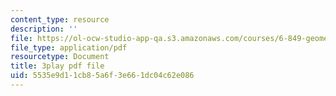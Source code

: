 ```yaml
---
content_type: resource
description: ''
file: https://ol-ocw-studio-app-qa.s3.amazonaws.com/courses/6-849-geometric-folding-algorithms-linkages-origami-polyhedra-fall-2012/5535e9d11cb85a6f3e661dc04c62e086_-Xwla4ZbWe8.pdf
file_type: application/pdf
resourcetype: Document
title: 3play pdf file
uid: 5535e9d1-1cb8-5a6f-3e66-1dc04c62e086
---
```

